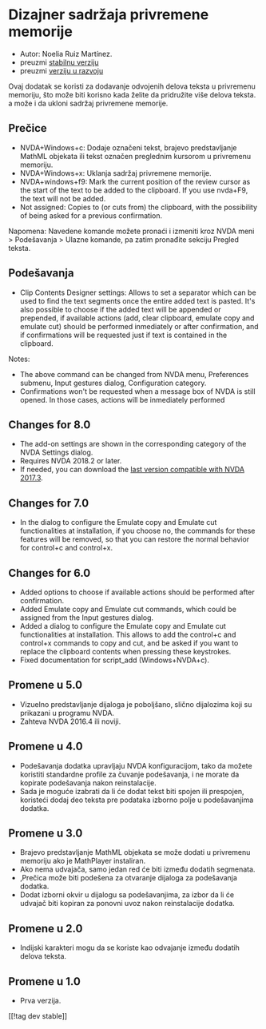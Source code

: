 # Dizajner sadržaja privremene memorije #

*	Autor: Noelia Ruiz Martínez.
*	preuzmi [stabilnu verziju][1]
*	preuzmi [verziju u razvoju][2]

Ovaj dodatak se koristi za dodavanje odvojenih delova teksta u privremenu
memoriju, što može biti korisno kada želite da pridružite više delova
teksta. a može i da ukloni sadržaj privremene memorije.

## Prečice ##
*	NVDA+Windows+c: Dodaje označeni tekst, brajevo predstavljanje MathML
  objekata ili tekst označen preglednim kursorom u privremenu memoriju.
*	NVDA+Windows+x: Uklanja sadržaj privremene memorije.
*	NVDA+windows+f9: Mark the current position of the review cursor as the start of the text to be added to the clipboard. If you use nvda+F9, the text will not be added.
*	 Not assigned: Copies to (or cuts from) the clipboard, with the possibility of being asked for a previous confirmation.

Napomena: Navedene komande možete pronaći i izmeniti kroz NVDA meni >
Podešavanja > Ulazne komande, pa zatim pronađite sekciju Pregled teksta.

## Podešavanja ##
*	Clip Contents Designer settings: Allows to set a separator which can be used to find the text segments once the entire added text is pasted.
It's also possible to choose if the added text will be appended or prepended, if available actions (add, clear clipboard, emulate copy and emulate cut) should be performed inmediately or after confirmation, and if confirmations will be requested just if text is contained in the clipboard.

Notes:

*	The above command can be changed from NVDA menu, Preferences submenu,
  Input gestures dialog, Configuration category.
*	Confirmations won't be requested when a message box of NVDA is still
  opened. In those cases, actions will be inmediately performed

## Changes for 8.0 ##

* The add-on settings are shown in the corresponding category of the NVDA
  Settings dialog.
* Requires NVDA 2018.2 or later.
* If needed, you can download the [last version compatible with NVDA
  2017.3][3].

## Changes for 7.0

* In the dialog to configure the Emulate copy and Emulate cut
  functionalities at installation, if you choose no, the commands for these
  features will be removed, so that you can restore the normal behavior for
  control+c and control+x.

## Changes for 6.0

*	 Added options to choose if available actions should be performed after confirmation.
*	Added Emulate copy and Emulate cut commands, which could be assigned from the Input gestures dialog.
*	 Added a dialog to configure the Emulate copy and Emulate cut functionalities at installation. This allows to add the control+c and control+x commands to copy and cut, and be asked if you want to replace the clipboard contents when pressing these keystrokes.
*	Fixed documentation for script_add (Windows+NVDA+c).

## Promene u 5.0 ##

*	Vizuelno predstavljanje dijaloga je poboljšano, slično dijalozima koji su
  prikazani u programu NVDA.
*	Zahteva NVDA 2016.4 ili noviji.

## Promene u 4.0 ##
*	Podešavanja dodatka upravljaju NVDA konfiguracijom, tako da možete
  koristiti standardne profile za čuvanje podešavanja, i ne morate da
  kopirate podešavanja nakon reinstalacije.
*	Sada je moguće izabrati da li će dodat tekst biti spojen ili prespojen,
  koristeći dodaj deo teksta pre podataka izborno polje u podešavanjima
  dodatka.

## Promene u 3.0 ##
*	Brajevo predstavljanje MathML objekata se može dodati u privremenu
  memoriju ako je MathPlayer instaliran.
*	Ako nema udvajača, samo jedan red će biti između dodatih segmenata.
*	‚Prečica može biti podešena za otvaranje dijaloga za podešavanja dodatka.
*	Dodat izborni okvir u dijalogu sa podešavanjima, za izbor da li će udvajač
  biti kopiran za ponovni uvoz nakon reinstalacije dodatka.

## Promene u 2.0 ##
*	Indijski karakteri mogu da se koriste kao odvajanje između dodatih delova
  teksta.

## Promene u 1.0 ##
*	Prva verzija.


[[!tag dev stable]]

[1]: http://addons.nvda-project.org/files/get.php?file=ccd

[2]: http://addons.nvda-project.org/files/get.php?file=ccd-dev

[3]:
https://github.com/nvdaes/clipContentsDesigner/releases/download/7.2/clipContentsDesigner-7.2.nvda-addon
